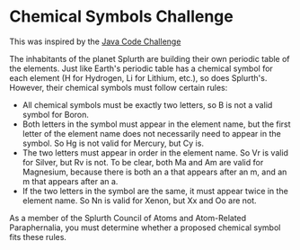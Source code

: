 # Chemical Symbols Challenge

This was inspired by the [Java Code Challenge](https://dzone.com/articles/java-code-challenge-chemical-symbol-naming-part-on)  

The inhabitants of the planet Splurth are building their own periodic table of the elements. Just like Earth's periodic table has a chemical symbol for each element (H for Hydrogen, Li for Lithium, etc.), so does Splurth's. However, their chemical symbols must follow certain rules:  
-  All chemical symbols must be exactly two letters, so B is not a valid symbol for Boron.  
-  Both letters in the symbol must appear in the element name, but the first letter of the element name does not necessarily need to appear in the symbol. So Hg is not valid for Mercury, but Cy is.  
-  The two letters must appear in order in the element name. So Vr is valid for Silver, but Rv is not. To be clear, both Ma and Am are valid for Magnesium, because there is both an a that appears after an m, and an m that appears after an a.  
-  If the two letters in the symbol are the same, it must appear twice in the element name. So Nn is valid for Xenon, but Xx and Oo are not.  

As a member of the Splurth Council of Atoms and Atom-Related Paraphernalia, you must determine whether a proposed chemical symbol fits these rules.
